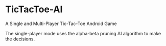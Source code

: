 # TicTacToe-AI

A Single and Multi-Player Tic-Tac-Toe Android Game

The single-player mode uses the alpha-beta pruning AI algorithm to make the decisions.
